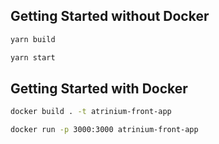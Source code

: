 ## Getting Started without Docker

```bash
yarn build
```

```bash
yarn start
```

## Getting Started with Docker

```bash
docker build . -t atrinium-front-app
```

```bash
docker run -p 3000:3000 atrinium-front-app
```
